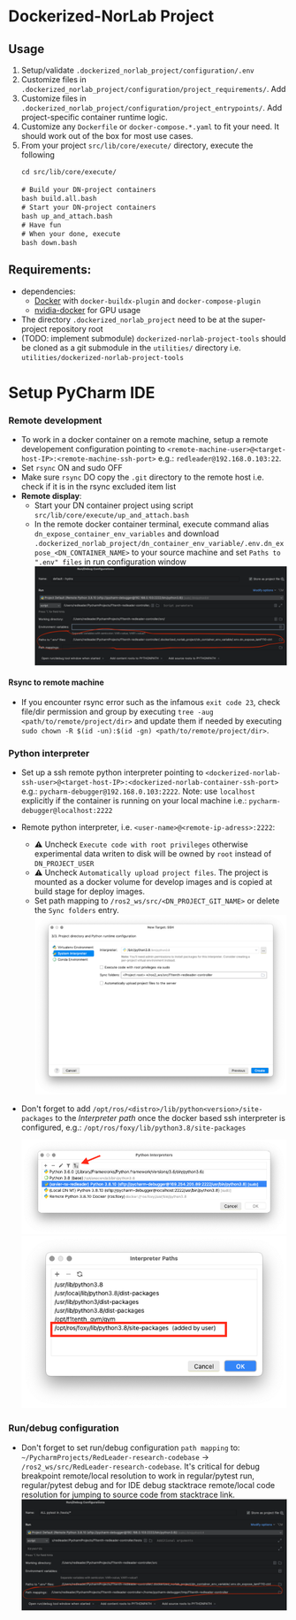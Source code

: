 # Dockerized-NorLab Project

## Usage

1. Setup/validate `.dockerized_norlab_project/configuration/.env`
2. Customize files in `.dockerized_norlab_project/configuration/project_requirements/`. Add
3. Customize files in `.dockerized_norlab_project/configuration/project_entrypoints/`. Add
   project-specific container runtime logic.
4. Customize any `Dockerfile` or `docker-compose.*.yaml` to fit your need. It should work out of
   the box for most use cases.
5. From your project `src/lib/core/execute/` directory, execute the following
    ```shell
    cd src/lib/core/execute/
   
    # Build your DN-project containers 
    bash build.all.bash 
    # Start your DN-project containers 
    bash up_and_attach.bash
    # Have fun
    # When your done, execute 
    bash down.bash
    ```

## Requirements:

- dependencies:
    - [Docker](https://docs.docker.com/engine/install/ubuntu/#install-using-the-repository) with
      `docker-buildx-plugin` and `docker-compose-plugin`
    - [nvidia-docker](https://github.com/NVIDIA/nvidia-docker) for GPU usage
- The directory `.dockerized_norlab_project` need to be at the super-project repository root
- (TODO: implement submodule) `dockerized-norlab-project-tools` should be cloned as a git submodule
  in the `utilities/`
  directory i.e.  `utilities/dockerized-norlab-project-tools`

# Setup PyCharm IDE

### Remote development
- To work in a docker container on a remote machine, setup a remote developement configuration pointing to `<remote-machine-user>@<target-host-IP>:<remote-machine-ssh-port>` e.g.: `redleader@192.168.0.103:22`.
- Set `rsync` ON and sudo OFF
- Make sure `rsync` DO copy the `.git` directory to the remote host i.e. check if it is in the rsync excluded item list 
- **Remote display**:
  - Start your DN container project using script `src/lib/core/execute/up_and_attach.bash`
  - In the remote docker container terminal, execute command alias `dn_expose_container_env_variables` and download `.dockerized_norlab_project/dn_container_env_variable/.env.dn_expose_<DN_CONTAINER_NAME>`  to your source machine
   and set `Paths to ".env" files` in run configuration window 
    ![set_interpreter_env.png](visual/set_run_config_env.png)

#### Rsync to remote machine
- If you encounter rsync error such as the infamous `exit code 23`, check file/dir permission and group by executing `tree -aug <path/to/remote/project/dir>` and update them if needed by executing `sudo chown -R $(id -un):$(id -gn) <path/to/remote/project/dir>`. 

### Python interpreter
- Set up a ssh remote python interpreter pointing to `<dockerized-norlab-ssh-user>@<target-host-IP>:<dockerized-norlab-container-ssh-port>` e.g.: `pycharm-debugger@192.168.0.103:2222`. Note: use `localhost` explicitly if the container is running on your local machine i.e.: `pycharm-debugger@localhost:2222`
- Remote python interpreter, i.e. `<user-name>@<remote-ip-adress>:2222`:
  - ⚠️ Uncheck `Execute code with root privileges` otherwise experimental data writen to disk will be owned by `root` instead of `DN_PROJECT_USER`
  - ⚠️ Uncheck `Automatically upload project files`. The project is mounted as a docker volume for develop images and is copied at build stage for deploy images.
  - Set path mapping to `/ros2_ws/src/<DN_PROJECT_GIT_NAME>` or delete the `Sync folders` entry.
  ![python_interpreter_final_setup.png](visual/python_interpreter_final_setup.png)
- Don't forget to add `/opt/ros/<distro>/lib/python<version>/site-packages` to the _Interpreter
  path_ once the docker based ssh interpreter is configured,
  e.g.: `/opt/ros/foxy/lib/python3.8/site-packages`

  ![python_interpreter.png](visual/python_interpreter.png)
  ![interpreter_path.png](visual/interpreter_path.png)

### Run/debug configuration 

- Don't forget to set run/debug configuration `path mapping` to: `~/PycharmProjects/RedLeader-research-codebase` -> `/ros2_ws/src/RedLeader-research-codebase`. It's critical for debug breakpoint remote/local resolution to work in regular/pytest run, regular/pytest debug and for IDE debug stacktrace remote/local code resolution for jumping to source code from stacktrace link.
  ![img.png](visual/run_config_panel.png)
